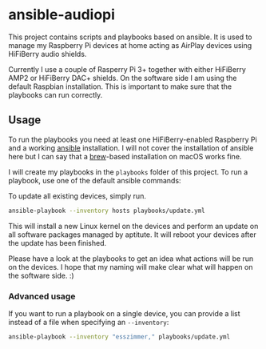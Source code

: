 # ansible-audiopi

This project contains scripts and playbooks based on ansible. It is used to manage my Raspberry Pi devices at home acting as AirPlay devices using HiFiBerry audio shields.

Currently I use a couple of Rasperry Pi 3+ together with either HiFiBerry AMP2 or HiFiBerry DAC+ shields. On the software side I am using the default Raspbian installation. This is important to make sure that the playbooks can run correctly.


## Usage
To run the playbooks you need at least one HiFiBerry-enabled Raspberry Pi and a working [ansible](https://www.ansible.com) installation. I will not cover the installation of ansible here but I can say that a [brew](https://brew.sh)-based installation on macOS works fine.

I will create my playbooks in the `playbooks` folder of this project. To run a playbook, use one of the default ansible commands:

To update all existing devices, simply run.
```sh 
ansible-playbook --inventory hosts playbooks/update.yml
```

This will install a new Linux kernel on the devices and perform an update on all software packages managed by aptitute. It will reboot your devices after the update has been finished.

Please have a look at the playbooks to get an idea what actions will be run on the devices. I hope that my naming will make clear what will happen on the software side. :)


### Advanced usage

If you want to run a playbook on a single device, you can provide a list instead of a file when specifying an `--inventory`:

```sh
ansible-playbook --inventory "esszimmer," playbooks/update.yml
```

